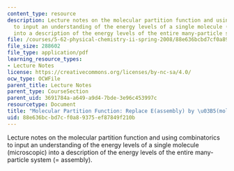 ```yaml
---
content_type: resource
description: Lecture notes on the molecular partition function and using combinatorics
  to input an understanding of the energy levels of a single molecule (microscopic)
  into a description of the energy levels of the entire many-particle system (= assembly).
file: /courses/5-62-physical-chemistry-ii-spring-2008/88e636bcbd7cf0a89375ef87849f210b_05_562ln08.pdf
file_size: 288602
file_type: application/pdf
learning_resource_types:
- Lecture Notes
license: https://creativecommons.org/licenses/by-nc-sa/4.0/
ocw_type: OCWFile
parent_title: Lecture Notes
parent_type: CourseSection
parent_uid: 3691784a-a649-a9d4-7bde-3e96c453997c
resourcetype: Document
title: "Molecular Partition Function: Replace E(assembly) by \u03B5(molecule)"
uid: 88e636bc-bd7c-f0a8-9375-ef87849f210b
---
```

Lecture notes on the molecular partition function and using combinatorics to input an understanding of the energy levels of a single molecule (microscopic) into a description of the energy levels of the entire many-particle system (= assembly).